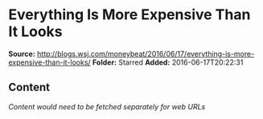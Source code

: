 # Everything Is More Expensive Than It Looks

**Source:** http://blogs.wsj.com/moneybeat/2016/06/17/everything-is-more-expensive-than-it-looks/
**Folder:** Starred
**Added:** 2016-06-17T20:22:31




## Content
*Content would need to be fetched separately for web URLs*
